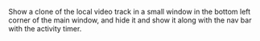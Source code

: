 Show a clone of the local video track
in a small window in the bottom left corner
of the main window,
and hide it and show it
along with the nav bar
with the activity timer.
